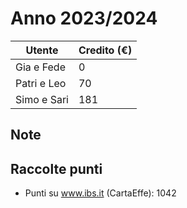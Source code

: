 # Anno 2023/2024
| **Utente** | **Credito (€)** |
| --- | --- |
| Gia e Fede | 0 |
| Patri e Leo | 70 |
| Simo e Sari | 181 |

## Note

## Raccolte punti
* Punti su www.ibs.it (CartaEffe): 1042
